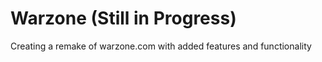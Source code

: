 # Warzone (Still in Progress)

Creating a remake of warzone.com with added features and functionality